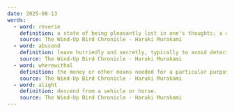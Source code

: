 ```yaml
---
date: 2025-08-13
words:
  - word: reverie
    definition: a state of being pleasantly lost in one's thoughts; a daydream.
    source: The Wind-Up Bird Chronicle - Haruki Murakami
  - word: abscond
    definition: leave hurriedly and secretly, typically to avoid detection of or arrest for an unlawful action such as theft.
    source: The Wind-Up Bird Chronicle - Haruki Murakami
  - word: wherewithal
    definition: the money or other means needed for a particular purpose.
    source: The Wind-Up Bird Chronicle - Haruki Murakami
  - word: alight
    definition: descend from a vehicle or horse.
    source: The Wind-Up Bird Chronicle - Haruki Murakami 
---
```

